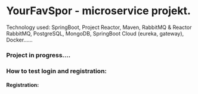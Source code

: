# YourFavSpor - microservice projekt.

Technology used: SpringBoot, Project Reactor, Maven, RabbitMQ & Reactor RabbitMQ, PostgreSQL, MongoDB, SpringBoot Cloud (eureka, gateway), Docker......

### Project in progress....


### How to test login and registration: 
#### Registration: 










